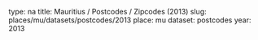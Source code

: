 type: na
title: Mauritius / Postcodes / Zipcodes (2013)
slug: places/mu/datasets/postcodes/2013
place: mu
dataset: postcodes
year: 2013
